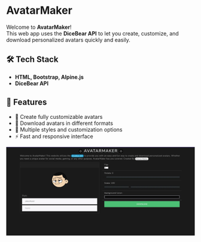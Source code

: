# AvatarMaker

Welcome to **AvatarMaker**!  
This web app uses the **DiceBear API** to let you create, customize, and download personalized avatars quickly and easily.

## 🛠️ Tech Stack

- **HTML, Bootstrap, Alpine.js**
- **DiceBear API**

## 🚀 Features

- 🎨 Create fully customizable avatars
- 💾 Download avatars in different formats
- 🔄 Multiple styles and customization options
- ⚡ Fast and responsive interface

![AvatarMaker Screenshot](./img/screenshot.webp)
